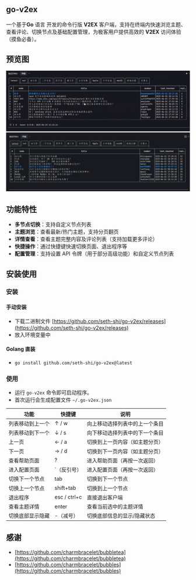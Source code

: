 ## go-v2ex
一个基于**Go** 语言 开发的命令行版 **V2EX** 客户端，支持在终端内快速浏览主题、查看评论、切换节点及基础配置管理，为极客用户提供高效的 **V2EX** 访问体验（摸鱼必备）。

## 预览图
![列表页](assets/1.gif)
![列表页](assets/2.png)

## 功能特性
- **多节点切换**：支持自定义节点列表
- **主题浏览**：查看最新/热门主题，支持分页翻页
- **详情查看**：查看主题完整内容及评论列表（支持加载更多评论）
- **快捷操作**：通过快捷键快速切换页面、退出程序等
- **配置管理**：支持设置 API 令牌（用于部分高级功能）和自定义节点列表


## 安装使用

### 安装
#### 手动安装
  * 下载二进制文件 [https://github.com/seth-shi/go-v2ex/releases](https://github.com/seth-shi/go-v2ex/releases)
  * 放入环境变量中
#### Golang 直装​
  * `go install github.com/seth-shi/go-v2ex@latest`

### 使用
* 运行 `go-v2ex` 命令即可启动程序。
* 首次运行会生成配置文件 `~/.go-v2ex.json`

| 功能               | 快捷键          | 说明                          |
|--------------------|-----------------|-------------------------------|
| 列表移动到上一个   | ↑ / w           | 向上移动选择列表中的上一个条目 |
| 列表移动到下一个   | ↓ / s           | 向下移动选择列表中的下一个条目 |
| 上一页             | ← / a           | 切换到上一页内容（如主题分页） |
| 下一页             | → / d           | 切换到下一页内容（如主题分页） |
| 查看帮助页面       | ?               | 进入帮助页面（再按一次返回）  |
| 进入配置页面       | `（反引号）      | 进入配置页面（再按一次返回）  |
| 切换下一个节点     | tab             | 切换到下一个节点              |
| 切换上一个节点     | shift+tab       | 切换到上一个节点              |
| 退出程序           | esc / ctrl+c    | 直接退出客户端                |
| 查看主题详情       | enter           | 查看当前选中的主题详情        |
| 切换底部显示隐藏   | -（减号）       | 切换底部信息的显示/隐藏状态   |


## 感谢
* [https://github.com/charmbracelet/bubbletea](https://github.com/charmbracelet/bubbletea)
* [https://github.com/charmbracelet/bubbles](https://github.com/charmbracelet/bubbles)
